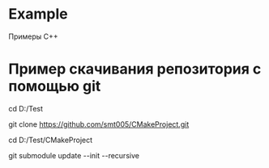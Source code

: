 # Example
Примеры C++

# Пример скачивания репозитория с помощью git
cd D:/Test

git clone https://github.com/smt005/CMakeProject.git

cd D:/Test/CMakeProject

git submodule update --init --recursive

#
